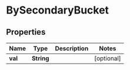 

# BySecondaryBucket

## Properties

Name | Type | Description | Notes
------------ | ------------- | ------------- | -------------
**val** | **String** |  |  [optional]



